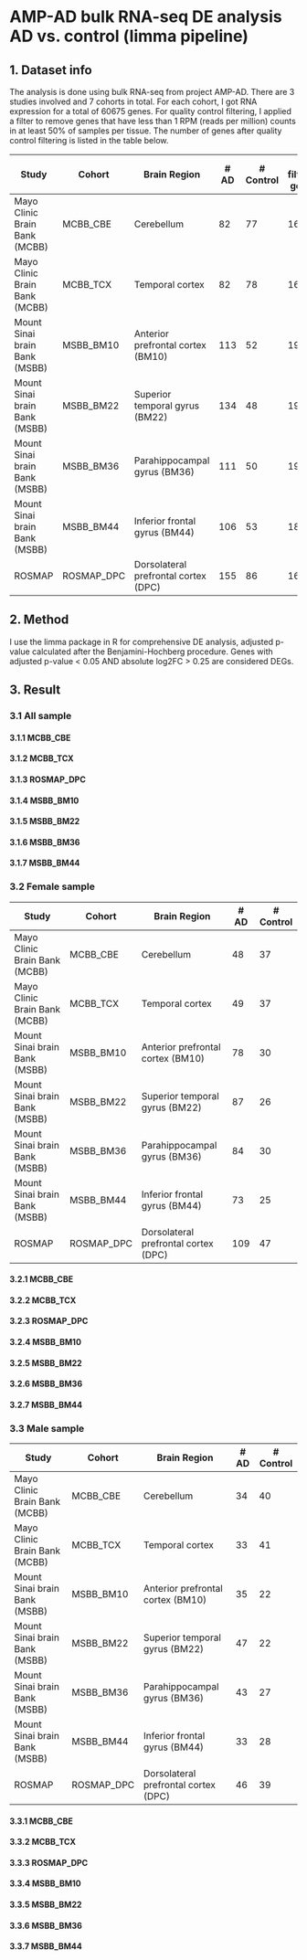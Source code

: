 # AMP-AD bulk RNA-seq DE analysis AD vs. control (limma pipeline)

## 1. Dataset info
The analysis is done using bulk RNA-seq from project AMP-AD. There are 3 studies involved and 7 cohorts in total. For each cohort, I got RNA expression for a total of 60675 genes. For quality control filtering, I applied a filter to remove genes that have less than 1 RPM (reads per million) counts in at least 50% of samples per tissue. The number of genes after quality control filtering is listed in the table below.

| Study                  | Cohort                         | Brain Region                         | \# AD | \# Control | \# filtered genes |
| ---------------------- | ------------------------------ | ------------------------------------ | ----- | ---------- | ----------------- |
| Mayo Clinic Brain Bank (MCBB) | MCBB\_CBE                      | Cerebellum                           | 82    | 77         | 16862             |
| Mayo Clinic Brain Bank (MCBB)|MCBB\_TCX              | Temporal cortex                | 82                                   | 78    | 16489      |
| Mount Sinai brain Bank (MSBB)| MSBB\_BM10                     | Anterior prefrontal cortex (BM10)    | 113   | 52         | 19919             |
| Mount Sinai brain Bank (MSBB)|MSBB\_BM22             | Superior temporal gyrus (BM22) | 134                                  | 48    | 19565      |
| Mount Sinai brain Bank (MSBB)|MSBB\_BM36             | Parahippocampal gyrus (BM36)   | 111                                  | 50    | 19893      |
| Mount Sinai brain Bank (MSBB)|MSBB\_BM44             | Inferior frontal gyrus (BM44)  | 106                                  | 53    | 18647      |
| ROSMAP                 | ROSMAP\_DPC                    | Dorsolateral prefrontal cortex (DPC) | 155   | 86         | 16941             |

## 2. Method
I use the limma package in R for comprehensive DE analysis, adjusted p-value calculated after the Benjamini-Hochberg procedure. Genes with adjusted p-value < 0.05 AND absolute log2FC > 0.25 are considered DEGs.

## 3. Result
### 3.1 All sample
#### 3.1.1 MCBB_CBE
#### 3.1.2 MCBB_TCX
#### 3.1.3 ROSMAP_DPC
#### 3.1.4 MSBB_BM10
#### 3.1.5 MSBB_BM22
#### 3.1.6 MSBB_BM36
#### 3.1.7 MSBB_BM44
### 3.2 Female sample
| Study                         | Cohort      | Brain Region                         | \# AD | \# Control |
| ----------------------------- | ----------- | ------------------------------------ | ----- | ---------- |
| Mayo Clinic Brain Bank (MCBB) | MCBB\_CBE   | Cerebellum                           | 48    | 37         |
| Mayo Clinic Brain Bank (MCBB) | MCBB\_TCX   | Temporal cortex                      | 49    | 37         |
| Mount Sinai brain Bank (MSBB) | MSBB\_BM10  | Anterior prefrontal cortex (BM10)    | 78    | 30         |
| Mount Sinai brain Bank (MSBB) | MSBB\_BM22  | Superior temporal gyrus (BM22)       | 87    | 26         |
| Mount Sinai brain Bank (MSBB) | MSBB\_BM36  | Parahippocampal gyrus (BM36)         | 84    | 30         |
| Mount Sinai brain Bank (MSBB) | MSBB\_BM44  | Inferior frontal gyrus (BM44)        | 73    | 25         |
| ROSMAP                        | ROSMAP\_DPC | Dorsolateral prefrontal cortex (DPC) | 109   | 47         |
#### 3.2.1 MCBB_CBE
#### 3.2.2 MCBB_TCX
#### 3.2.3 ROSMAP_DPC
#### 3.2.4 MSBB_BM10
#### 3.2.5 MSBB_BM22
#### 3.2.6 MSBB_BM36
#### 3.2.7 MSBB_BM44
### 3.3 Male sample
| Study                         | Cohort      | Brain Region                         | \# AD | \# Control |
| ----------------------------- | ----------- | ------------------------------------ | ----- | ---------- |
| Mayo Clinic Brain Bank (MCBB) | MCBB\_CBE   | Cerebellum                           | 34    | 40         |
| Mayo Clinic Brain Bank (MCBB) | MCBB\_TCX   | Temporal cortex                      | 33    | 41         |
| Mount Sinai brain Bank (MSBB) | MSBB\_BM10  | Anterior prefrontal cortex (BM10)    | 35    | 22         |
| Mount Sinai brain Bank (MSBB) | MSBB\_BM22  | Superior temporal gyrus (BM22)       | 47    | 22         |
| Mount Sinai brain Bank (MSBB) | MSBB\_BM36  | Parahippocampal gyrus (BM36)         | 43    | 27         |
| Mount Sinai brain Bank (MSBB) | MSBB\_BM44  | Inferior frontal gyrus (BM44)        | 33    | 28         |
| ROSMAP                        | ROSMAP\_DPC | Dorsolateral prefrontal cortex (DPC) | 46    | 39         |
#### 3.3.1 MCBB_CBE
#### 3.3.2 MCBB_TCX
#### 3.3.3 ROSMAP_DPC
#### 3.3.4 MSBB_BM10
#### 3.3.5 MSBB_BM22
#### 3.3.6 MSBB_BM36
#### 3.3.7 MSBB_BM44

